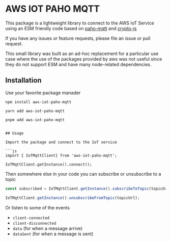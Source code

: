 # AWS IOT PAHO MQTT

This package is a lightweight library to connect to the AWS IoT Service using an ESM friendly code based on [paho-mqtt](https://www.npmjs.com/package/paho-mqtt) and [crypto-js](https://www.npmjs.com/package/crypto-js)

If you have any issues or feature requests, please file an issue or pull request.

This small library was built as an ad-hoc replacement for a particular use case where the use of the packages provided by aws was not useful since they do not support ESM and have many node-related dependencies.


## Installation

Use your favorite package manader

```
npm install aws-iot-paho-mqtt

yarn add aws-iot-paho-mqtt

pnpm add aws-iot-paho-mqtt


## Usage

Import the package and connect to the IoT service

```js
import { IoTMqttClient} from 'aws-iot-paho-mqtt';

IoTMqttClient.getInstance().connect();
```


Then somewhere else in your code you can subscribe or unsubscribe to a topic

```js
const subscribed = IoTMqttClient.getInstance().subscribeToTopic(topicUrl);

IoTMqttClient.getInstance().unsubscribeFromTopic(topicUrl);

```

Or listen to some of the events
- `client-connected`
- `client-disconnected`
- `data` (for when a message arrive)
- `dataSent` (for when a message is sent)